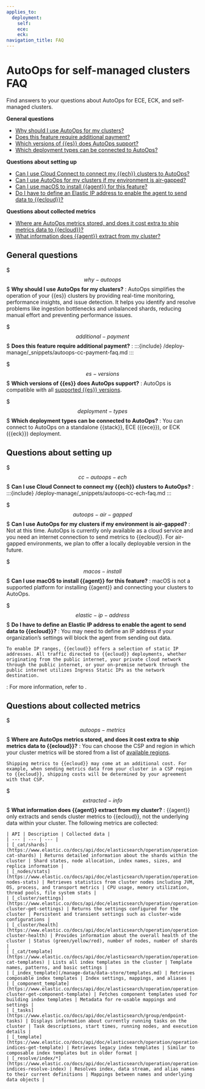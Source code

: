 ```yaml
---
applies_to:
  deployment:
    self:
    ece:
    eck:
navigation_title: FAQ
---
```


# AutoOps for self-managed clusters FAQ

Find answers to your questions about AutoOps for ECE, ECK, and self-managed clusters.

**General questions**
* [Why should I use AutoOps for my clusters?](#why-autoops)
* [Does this feature require additional payment?](#additional-payment)
* [Which versions of {{es}} does AutoOps support?](#es-versions)
* [Which deployment types can be connected to AutoOps?](#deployment-types)

**Questions about setting up**
* [Can I use Cloud Connect to connect my {{ech}} clusters to AutoOps?](#cc-autoops-ech)
* [Can I use AutoOps for my clusters if my environment is air-gapped?](#autoops-air-gapped)
* [Can I use macOS to install {{agent}} for this feature?](#macos-install)
* [Do I have to define an Elastic IP address to enable the agent to send data to {{ecloud}}?](#elastic-ip-address)

**Questions about collected metrics**
* [Where are AutoOps metrics stored, and does it cost extra to ship metrics data to {{ecloud}}?](#autoops-metrics)
* [What information does {{agent}} extract from my cluster?](#extracted-info)

## General questions
$$$why-autoops$$$ **Why should I use AutoOps for my clusters?** 
:   AutoOps simplifies the operation of your {{es}} clusters by providing real-time monitoring, performance insights, and issue detection. It helps you identify and resolve problems like ingestion bottlenecks and unbalanced shards, reducing manual effort and preventing performance issues. 

$$$additional-payment$$$ **Does this feature require additional payment?**
:   :::{include} /deploy-manage/_snippets/autoops-cc-payment-faq.md
::: 

$$$es-versions$$$ **Which versions of {{es}} does AutoOps support?**
:   AutoOps is compatible with all [supported {{es}} versions](https://www.elastic.co/support/eol).

$$$deployment-types$$$ **Which deployment types can be connected to AutoOps?**
:   You can connect to AutoOps on a standalone {{stack}}, ECE ({{ece}}), or ECK ({{eck}}) deployment.

## Questions about setting up
$$$cc-autoops-ech$$$ **Can I use Cloud Connect to connect my {{ech}} clusters to AutoOps?**
:   :::{include} /deploy-manage/_snippets/autoops-cc-ech-faq.md
:::

$$$autoops-air-gapped$$$ **Can I use AutoOps for my clusters if my environment is air-gapped?**
:   Not at this time. AutoOps is currently only available as a cloud service and you need an internet connection to send metrics to {{ecloud}}. For air-gapped environments, we plan to offer a locally deployable version in the future.

$$$macos-install$$$ **Can I use macOS to install {{agent}} for this feature?**
:   macOS is not a supported platform for installing {{agent}} and connecting your clusters to AutoOps.

$$$elastic-ip-address$$$ **Do I have to define an Elastic IP address to enable the agent to send data to {{ecloud}}?**
:   You may need to define an IP address if your organization’s settings will block the agent from sending out data. 

    To enable IP ranges, {{ecloud}} offers a selection of static IP addresses. All traffic directed to {{ecloud}} deployments, whether originating from the public internet, your private cloud network through the public internet, or your on-premise network through the public internet utilizes Ingress Static IPs as the network destination. 

:   For more information, refer to [](/deploy-manage/security/elastic-cloud-static-ips.md).

## Questions about collected metrics
$$$autoops-metrics$$$ **Where are AutoOps metrics stored, and does it cost extra to ship metrics data to {{ecloud}}?**
:   You can choose the CSP and region in which your cluster metrics will be stored from a list of [available regions](/deploy-manage/monitor/autoops/ec-autoops-regions.md). 

    Shipping metrics to {{ecloud}} may come at an additional cost. For example, when sending metrics data from your cluster in a CSP region to {{ecloud}}, shipping costs will be determined by your agreement with that CSP.

$$$extracted-info$$$ **What information does {{agent}} extract from my cluster?**
:   {{agent}} only extracts and sends cluster metrics to {{ecloud}}, not the underlying data within your cluster. The following metrics are collected:

    | API | Description | Collected data |
    | --- | --- | --- |
    | [_cat/shards](https://www.elastic.co/docs/api/doc/elasticsearch/operation/operation-cat-shards) | Returns detailed information about the shards within the cluster | Shard states, node allocation, index names, sizes, and replica information |
    | [_nodes/stats](https://www.elastic.co/docs/api/doc/elasticsearch/operation/operation-nodes-stats) | Retrieves statistics from cluster nodes including JVM, OS, process, and transport metrics | CPU usage, memory utilization, thread pools, file system stats |
    | [_cluster/settings](https://www.elastic.co/docs/api/doc/elasticsearch/operation/operation-cluster-get-settings) | Returns the settings configured for the cluster | Persistent and transient settings such as cluster-wide configurations |
    | [_cluster/health](https://www.elastic.co/docs/api/doc/elasticsearch/operation/operation-cluster-health) | Provides information about the overall health of the cluster | Status (green/yellow/red), number of nodes, number of shards |
    | [_cat/template](https://www.elastic.co/docs/api/doc/elasticsearch/operation/operation-cat-templates) | Lists all index templates in the cluster | Template names, patterns, and basic settings |
    | [_index_template](/manage-data/data-store/templates.md) | Retrieves composable index templates | Index settings, mappings, and aliases |
    | [_component_template](https://www.elastic.co/docs/api/doc/elasticsearch/operation/operation-cluster-get-component-template) | Fetches component templates used for building index templates | Metadata for re-usable mappings and settings |
    | [_tasks](https://www.elastic.co/docs/api/doc/elasticsearch/group/endpoint-tasks) | Displays information about currently running tasks on the cluster | Task descriptions, start times, running nodes, and execution details |
    | [_template](https://www.elastic.co/docs/api/doc/elasticsearch/operation/operation-indices-get-template) | Retrieves legacy index templates | Similar to composable index templates but in older format |
    | [_resolve/index/*](https://www.elastic.co/docs/api/doc/elasticsearch/operation/operation-indices-resolve-index) | Resolves index, data stream, and alias names to their current definitions | Mappings between names and underlying data objects |

